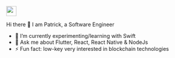 <img src="https://user-images.githubusercontent.com/5679180/79618120-0daffb80-80be-11ea-819e-d2b0fa904d07.gif" width="27px">

Hi there :wave: I am Patrick, a Software Engineer 

- 🌱 I’m currently experimenting/learning with Swift
- 💬 Ask me about Flutter, React, React Native & NodeJs
- ⚡ Fun fact: low-key very interested in blockchain technologies

<!--
**Iampato/Iampato** is a ✨ _special_ ✨ repository because its `README.md` (this file) appears on your GitHub profile.
<!--
Here are some ideas to get you started:

- 🔭 I’m currently working on ...
- 🌱 I’m currently learning ...
- 👯 I’m looking to collaborate on ...
- 🤔 I’m looking for help with ...
- 💬 Ask me about ...
- 📫 How to reach me: ...
- 😄 Pronouns: ...
- ⚡ Fun fact: ...
-->
<!--
### Github Stats

<table cellspacing="0" cellpadding="0"  style="border-collapse: collapse; border: none;">
  <tr  style="border-collapse: collapse; border: none;">
      <td  style="border-collapse: collapse; border: none;"><img width="400px" align="left" src="https://github-readme-stats.vercel.app/api/top-langs/?username=Iampato&hide=html&layout=compact" /></td>
      <td style="border:none"><img width="495px" align="left" src="https://github-readme-stats.vercel.app/api?username=Iampato&count_private=true&theme=default&show_icons=true" /></td>
  </tr> 
  <tr style="border:none">
  <td style="border:none"> <img src="https://github-profile-trophy.vercel.app/?username=iampato&theme=flat&no-frame=true&margin-w=30" /><td>
  </tr>
</table>-->
